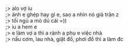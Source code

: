 ;> alo vợ iu<br>
;> ảnh e ghép hay gì e, sao a nhìn nó giả trân z<br>
;> tối ngủ a mò dú cái =))<br>
;> iu a hem e<br>
;> e làm vợ a thì a rảnh a phụ e việc nhà<br>
;> nấu cơm, lau nhà, giặt đồ, phơi đồ thì a làm đc
